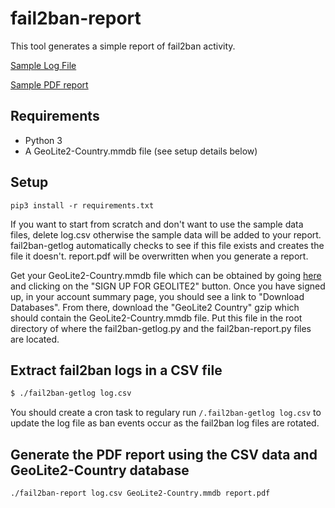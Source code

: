 # fail2ban-report
This tool generates a simple report of fail2ban activity.

[Sample Log File](log.csv)

[Sample PDF report](report.pdf)

## Requirements

* Python 3
* A GeoLite2-Country.mmdb file (see setup details below)

## Setup

`pip3 install -r requirements.txt`

If you want to start from scratch and don't want to use the sample data files, delete log.csv otherwise the sample data will be added to your report. fail2ban-getlog automatically checks to see if this file exists and creates the file it doesn't. report.pdf will be overwritten when you generate a report.

Get your GeoLite2-Country.mmdb file which can be obtained by going [here](https://dev.maxmind.com/geoip/geoip2/geolite2/#Download%20Access) and clicking on the "SIGN UP FOR GEOLITE2" button. Once you have signed up, in your account summary page, you should see a link to "Download Databases". From there, download the "GeoLite2 Country" gzip which should contain the GeoLite2-Country.mmdb file. Put this file in the root directory of where the fail2ban-getlog.py and the fail2ban-report.py files are located.

## Extract fail2ban logs in a CSV file

```bash
$ ./fail2ban-getlog log.csv
```
You should create a cron task to regulary run `/.fail2ban-getlog log.csv` to update the log file as ban events occur as the fail2ban log files are rotated.

## Generate the PDF report using the CSV data and GeoLite2-Country database

```bash
./fail2ban-report log.csv GeoLite2-Country.mmdb report.pdf
```